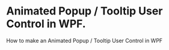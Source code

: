 # Animated Popup / Tooltip User Control in WPF.
How to make an Animated Popup / Tooltip User Control in WPF
